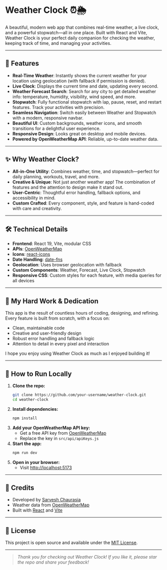 # Weather Clock ⏰🌦️

A beautiful, modern web app that combines real-time weather, a live clock, and a powerful stopwatch—all in one place. Built with React and Vite, Weather Clock is your perfect daily companion for checking the weather, keeping track of time, and managing your activities.

---

## 🚀 Features

- **Real-Time Weather**: Instantly shows the current weather for your location using geolocation (with fallback if permission is denied).
- **Live Clock**: Displays the current time and date, updating every second.
- **Weather Forecast Search**: Search for any city to get detailed weather info: temperature, humidity, visibility, wind speed, and more.
- **Stopwatch**: Fully functional stopwatch with lap, pause, reset, and restart features. Track your activities with precision.
- **Seamless Navigation**: Switch easily between Weather and Stopwatch with a modern, responsive navbar.
- **Beautiful UI**: Custom backgrounds, weather icons, and smooth transitions for a delightful user experience.
- **Responsive Design**: Looks great on desktop and mobile devices.
- **Powered by OpenWeatherMap API**: Reliable, up-to-date weather data.

---

## ✨ Why Weather Clock?

- **All-in-One Utility**: Combines weather, time, and stopwatch—perfect for daily planning, workouts, travel, and more.
- **Creative & Unique**: Not just another weather app! The combination of features and the attention to design make it stand out.
- **User-Centric**: Thoughtful error handling, fallback options, and accessibility in mind.
- **Custom Crafted**: Every component, style, and feature is hand-coded with care and creativity.

---

## 🛠️ Technical Details

- **Frontend**: React 19, Vite, modular CSS
- **APIs**: [OpenWeatherMap](https://openweathermap.org/)
- **Icons**: [react-icons](https://react-icons.github.io/react-icons/)
- **Date Handling**: [date-fns](https://date-fns.org/)
- **Geolocation**: Uses browser geolocation with fallback
- **Custom Components**: Weather, Forecast, Live Clock, Stopwatch
- **Responsive CSS**: Custom styles for each feature, with media queries for all devices

---

## 🙌 My Hard Work & Dedication

This app is the result of countless hours of coding, designing, and refining. Every feature is built from scratch, with a focus on:
- Clean, maintainable code
- Creative and user-friendly design
- Robust error handling and fallback logic
- Attention to detail in every pixel and interaction

I hope you enjoy using Weather Clock as much as I enjoyed building it!

---

## 📝 How to Run Locally

1. **Clone the repo:**
   ```bash
   git clone https://github.com/your-username/weather-clock.git
   cd weather-clock
   ```
2. **Install dependencies:**
   ```bash
   npm install
   ```
3. **Add your OpenWeatherMap API key:**
   - Get a free API key from [OpenWeatherMap](https://api.openweathermap.org/)
   - Replace the key in `src/api/apiKeys.js`
4. **Start the app:**
   ```bash
   npm run dev
   ```
5. **Open in your browser:**
   - Visit [http://localhost:5173](http://localhost:5173)

---

## 🤝 Credits

- Developed by [Sarvesh Chaurasia](https://github.com/Sarvesh0906)
- Weather data from [OpenWeatherMap](https://openweathermap.org/)
- Built with [React](https://react.dev/) and [Vite](https://vitejs.dev/)

---

## 📢 License

This project is open source and available under the [MIT License](LICENSE).

---

> _Thank you for checking out Weather Clock! If you like it, please star the repo and share your feedback!_
